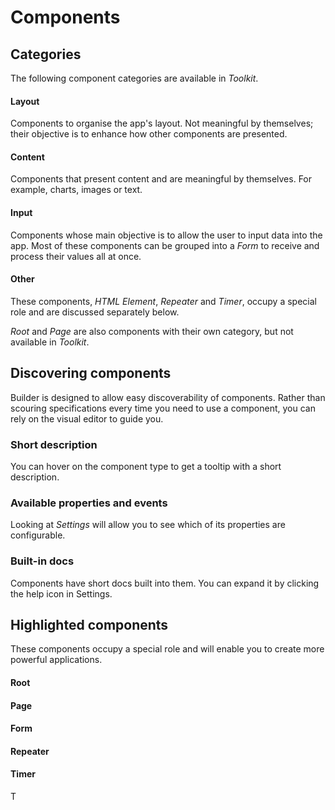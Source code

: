# Components

## Categories

The following component categories are available in _Toolkit_.

#### Layout

Components to organise the app's layout. Not meaningful by themselves; their objective is to enhance how other components are presented.

#### Content

Components that present content and are meaningful by themselves. For example, charts, images or text.

#### Input

Components whose main objective is to allow the user to input data into the app. Most of these components can be grouped into a _Form_ to receive and process their values all at once.

#### Other

These components, _HTML Element_, _Repeater_ and _Timer_, occupy a special role and are discussed separately below.

_Root_ and _Page_ are also components with their own category, but not available in _Toolkit_.

## Discovering components

Builder is designed to allow easy discoverability of components. Rather than scouring specifications every time you need to use a component, you can rely on the visual editor to guide you.

### Short description

You can hover on the component type to get a tooltip with a short description.

### Available properties and events

Looking at _Settings_ will allow you to see which of its properties are configurable.

### Built-in docs

Components have short docs built into them. You can expand it by clicking the help icon in Settings.

## Highlighted components

These components occupy a special role and will enable you to create more powerful applications.

#### Root

#### Page

#### Form

#### Repeater

#### Timer

T
